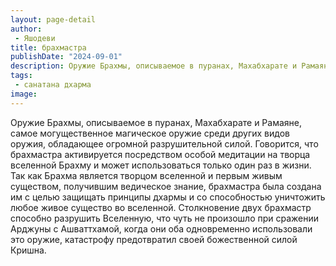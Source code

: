 ```yaml
---
layout: page-detail
author:
 - Яшодеви
title: брахмастра
publishDate: "2024-09-01"
description: Оружие Брахмы, описываемое в пуранах, Махабхарате и Рамаяне, самое могущественное магическое оружие среди других видов оружия, обладающее огромной разрушительной силой. Говорится, что брахмастра активируется посредством особой медитации на творца вселенной Брахму и может использоваться только один раз в жизни. Так как Брахма является творцом вселенной и первым живым существом, получившим ведическое знание, брахмастра была создана им с целью защищать принципы дхармы и со способностью уничтожить любое живое существо во вселенной. Столкновение двух брахмастр способно разрушить Вселенную, что чуть не произошло при сражении Арджуны с Ашваттхамой, когда они оба одновременно использовали это оружие, катастрофу предотвратил своей божественной силой Кришна.
tags:
 - санатана дхарма
image: 
---
```


Оружие Брахмы, описываемое в пуранах, Махабхарате и Рамаяне, самое могущественное магическое оружие среди других видов оружия, обладающее огромной разрушительной силой. Говорится, что брахмастра активируется посредством особой медитации на творца вселенной Брахму и может использоваться только один раз в жизни. Так как Брахма является творцом вселенной и первым живым существом, получившим ведическое знание, брахмастра была создана им с целью защищать принципы дхармы и со способностью уничтожить любое живое существо во вселенной. Столкновение двух брахмастр способно разрушить Вселенную, что чуть не произошло при сражении Арджуны с Ашваттхамой, когда они оба одновременно использовали это оружие, катастрофу предотвратил своей божественной силой Кришна.

